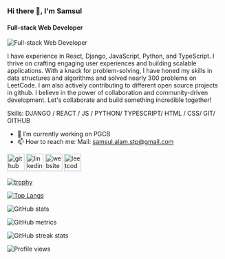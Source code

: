 ### Hi there 👋, I'm Samsul
#### Full-stack Web Developer
![Full-stack Web Developer](https://media.licdn.com/dms/image/D5616AQE6AYG-fzpFaw/profile-displaybackgroundimage-shrink_350_1400/0/1675614884668?e=1689811200&v=beta&t=nDoe6Xr9mru2xTiVYVWgqSZYyMW7OS8tjnuSg5f99no)

I have experience in React, Django, JavaScript, Python, and TypeScript. I thrive on crafting engaging user experiences and building scalable applications. With a knack for problem-solving, I have honed my skills in data structures and algorithms and solved nearly 300 problems on LeetCode. I am also actively contributing to  different open source projects in github. I believe in the power of collaboration and community-driven development. Let's collaborate and build something incredible together!

Skills: DJANGO / REACT / JS / PYTHON/ TYPESCRIPT/ HTML / CSS/ GIT/ GITHUB

- 🔭 I’m currently working on PGCB 
- 📫 How to reach me: Mail: samsul.alam.stp@gmail.com 


[<img src='https://cdn.jsdelivr.net/npm/simple-icons@3.0.1/icons/github.svg' alt='github' height='40'>](https://github.com/Samsul-Alam-STP)  [<img src='https://cdn.jsdelivr.net/npm/simple-icons@3.0.1/icons/linkedin.svg' alt='linkedin' height='40'>](https://www.linkedin.com/in/https://www.linkedin.com/in/samsul-alam-stp//)  [<img src='https://cdn.jsdelivr.net/npm/simple-icons@3.0.1/icons/icloud.svg' alt='website' height='40'>](https://samsul-alam-stp.github.io/profile/)  [<img src='https://cdn.jsdelivr.net/npm/simple-icons@3.0.1/icons/leetcode.svg' alt='leetcode' height='40'>](https://leetcode.com/Samsul_Alam/)  

[![trophy](https://github-profile-trophy.vercel.app/?username=Samsul-Alam-STP)](https://github.com/ryo-ma/github-profile-trophy)

[![Top Langs](https://github-readme-stats.vercel.app/api/top-langs/?username=Samsul-Alam-STP)](https://github.com/anuraghazra/github-readme-stats)

![GitHub stats](https://github-readme-stats.vercel.app/api?username=Samsul-Alam-STP&show_icons=true&count_private=true)  

![GitHub metrics](https://metrics.lecoq.io/Samsul-Alam-STP)  

![GitHub streak stats](https://streak-stats.demolab.com/?user=Samsul-Alam-STP)  

![Profile views](https://gpvc.arturio.dev/Samsul-Alam-STP)  
